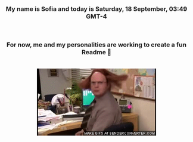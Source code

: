 


<div align="center">
<h3 >My name is Sofia and today is Saturday, 18 September, 03:49 GMT-4</h3><br>
<h3 >For now, me and my personalities are working to create a fun Readme 👋
</h3><br>
<img src='img/dwight.gif' alt='working...'/>
</div>
